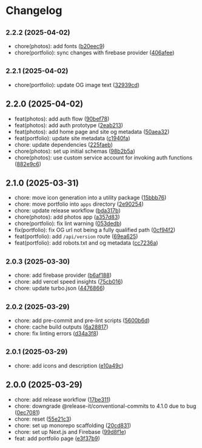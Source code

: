 # Changelog

## <small>2.2.2 (2025-04-02)</small>

* chore(photos): add fonts ([b20eec9](https://github.com/benyap/benyap.com/commit/b20eec9))
* chore(portfolio): sync changes with firebase provider ([406afee](https://github.com/benyap/benyap.com/commit/406afee))

## <small>2.2.1 (2025-04-02)</small>

* chore(portfolio): update OG image text ([32939cd](https://github.com/benyap/benyap.com/commit/32939cd))

## 2.2.0 (2025-04-02)

* feat(photos): add auth flow ([90bef78](https://github.com/benyap/benyap.com/commit/90bef78))
* feat(photos): add auth prototype ([2eab213](https://github.com/benyap/benyap.com/commit/2eab213))
* feat(photos): add home page and site og metadata ([50aea32](https://github.com/benyap/benyap.com/commit/50aea32))
* feat(portfolio): update site metadata ([c1940fa](https://github.com/benyap/benyap.com/commit/c1940fa))
* chore: update dependencies ([225faeb](https://github.com/benyap/benyap.com/commit/225faeb))
* chore(photos): set up initial schemas ([98b2b5a](https://github.com/benyap/benyap.com/commit/98b2b5a))
* chore(photos): use custom service account for invoking auth functions ([882e9c6](https://github.com/benyap/benyap.com/commit/882e9c6))

## 2.1.0 (2025-03-31)

* chore: move icon generation into a utility package ([15bbb76](https://github.com/benyap/benyap.com/commit/15bbb76))
* chore: move portfolio into `apps` directory ([2e90254](https://github.com/benyap/benyap.com/commit/2e90254))
* chore: update release workflow ([bda317b](https://github.com/benyap/benyap.com/commit/bda317b))
* chore(photos): add photos app ([a357d83](https://github.com/benyap/benyap.com/commit/a357d83))
* chore(portfolio): fix lint warning ([053dedb](https://github.com/benyap/benyap.com/commit/053dedb))
* fix(portfolio): fix OG url not being a fully qualified path ([0cf94f2](https://github.com/benyap/benyap.com/commit/0cf94f2))
* feat(portfolio): add `/api/version` route ([69ea625](https://github.com/benyap/benyap.com/commit/69ea625))
* feat(portfolio): add robots.txt and og metadata ([cc7236a](https://github.com/benyap/benyap.com/commit/cc7236a))

## <small>2.0.3 (2025-03-30)</small>

* chore: add firebase provider ([b6af188](https://github.com/benyap/benyap.com/commit/b6af188))
* chore: add vercel speed insights ([75cb016](https://github.com/benyap/benyap.com/commit/75cb016))
* chore: update turbo.json ([4476866](https://github.com/benyap/benyap.com/commit/4476866))

## <small>2.0.2 (2025-03-29)</small>

* chore: add pre-commit and pre-lint scripts ([5600b6d](https://github.com/benyap/benyap.com/commit/5600b6d))
* chore: cache build outputs ([6a28817](https://github.com/benyap/benyap.com/commit/6a28817))
* chore: fix linting errors ([d34a3f8](https://github.com/benyap/benyap.com/commit/d34a3f8))

## <small>2.0.1 (2025-03-29)</small>

* chore: add icons and description ([e10a49c](https://github.com/benyap/benyap.com/commit/e10a49c))

## 2.0.0 (2025-03-29)

* chore: add release workflow ([17be311](https://github.com/benyap/benyap.com/commit/17be311))
* chore: downgrade @release-it/conventional-commits to 4.1.0 due to bug ([0ec7081](https://github.com/benyap/benyap.com/commit/0ec7081))
* chore: reset ([55e21c3](https://github.com/benyap/benyap.com/commit/55e21c3))
* chore: set up monorepo scaffolding ([20cd831](https://github.com/benyap/benyap.com/commit/20cd831))
* chore: set up Next.js and Firebase ([99d8f1e](https://github.com/benyap/benyap.com/commit/99d8f1e))
* feat: add portfolio page ([e3f37b9](https://github.com/benyap/benyap.com/commit/e3f37b9))
